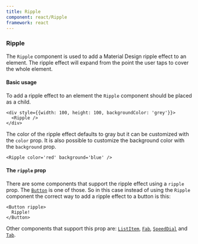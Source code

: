 ```yaml
---
title: Ripple
component: react/Ripple
framework: react
---
```


### Ripple

The `Ripple` component is used to add a Material Design ripple effect to an element. The ripple effect will expand from the point the user taps to cover the whole element.

#### Basic usage

To add a ripple effect to an element the `Ripple` component should be placed as a child.

```
<div style={{width: 100, height: 100, backgroundColor: 'grey'}}>
  <Ripple />
</div>
```

The color of the ripple effect defaults to gray but it can be customized with the `color` prop. It is also possible to customize the background color with the `background` prop.

```
<Ripple color='red' background='blue' />
```

#### The `ripple` prop

There are some components that support the ripple effect using a `ripple` prop. The [`Button`](Button.html) is one of those. So in this case instead of using the `Ripple` component the correct way to add a ripple effect to a button is this:

```
<Button ripple>
  Ripple!
</Button>
```

Other components that support this prop are: [`ListItem`](ListItem.html), [`Fab`](Fab.html), [`SpeedDial`](SpeedDial.html) and [`Tab`](Tab.html).
